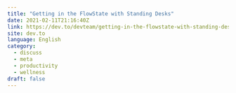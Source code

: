 ```yaml
---
title: "Getting in the FlowState with Standing Desks"
date: 2021-02-11T21:16:40Z
link: https://dev.to/devteam/getting-in-the-flowstate-with-standing-desks-3kid?utm_medium=RSS&utm_source=news.12bit.vn
site: dev.to
language: English
category:
  - discuss
  - meta
  - productivity
  - wellness
draft: false
---
```

